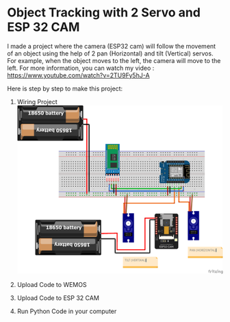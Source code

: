 # Object Tracking with 2 Servo and ESP 32 CAM
I made a project where the camera (ESP32 cam) will follow the movement of an object using the help of 2 pan (Horizontal) and tilt (Vertical) servos. For example, when the object moves to the left, the camera will move to the left. For more information, you can watch my video : 
https://www.youtube.com/watch?v=2TU9Fy5hJ-A

Here is step by step to make this project:
1. Wiring Project
![Alt text](img/wiring.png)

2. Upload Code to WEMOS
3. Upload Code to ESP 32 CAM
4. Run Python Code in your computer
